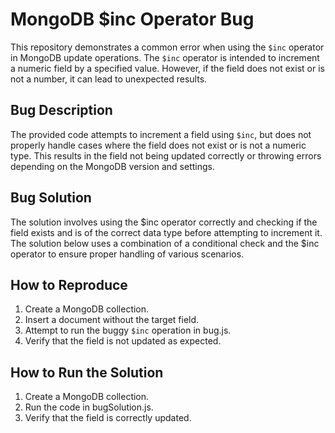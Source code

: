 # MongoDB $inc Operator Bug

This repository demonstrates a common error when using the `$inc` operator in MongoDB update operations. The `$inc` operator is intended to increment a numeric field by a specified value. However, if the field does not exist or is not a number, it can lead to unexpected results.

## Bug Description
The provided code attempts to increment a field using `$inc`, but does not properly handle cases where the field does not exist or is not a numeric type.  This results in the field not being updated correctly or throwing errors depending on the MongoDB version and settings.

## Bug Solution
The solution involves using the $inc operator correctly and checking if the field exists and is of the correct data type before attempting to increment it. The solution below uses a combination of a conditional check and the $inc operator to ensure proper handling of various scenarios.

## How to Reproduce
1. Create a MongoDB collection.
2. Insert a document without the target field.
3. Attempt to run the buggy `$inc` operation in bug.js.
4. Verify that the field is not updated as expected.

## How to Run the Solution
1. Create a MongoDB collection.
2. Run the code in bugSolution.js.
3. Verify that the field is correctly updated.